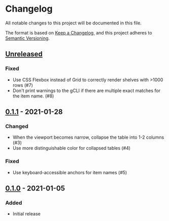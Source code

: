 # Changelog

All notable changes to this project will be documented in this file.

The format is based on [Keep a Changelog](https://keepachangelog.com/en/1.0.0/),
and this project adheres to [Semantic Versioning](https://semver.org/spec/v2.0.0.html).

## [Unreleased]

### Fixed

- Use CSS Flexbox instead of Grid to correctly render shelves with >1000 rows
  (#7)
- Don't print warnings to the gCLI if there are multiple exact matches for the
  item name. (#8)

## [0.1.1] - 2021-01-28

### Changed

- When the viewport becomes narrow, collapse the table into 1-2 columns (#3)
- Use more distinguishable color for collapsed tables (#4)

### Fixed

- Use keyboard-accessible anchors for item names (#5)

## [0.1.0] - 2021-01-05

### Added

- Initial release

[unreleased]: https://github.com/Loathing-Associates-Scripting-Society/display3/compare/v0.1.1...HEAD
[0.1.1]: https://github.com/Loathing-Associates-Scripting-Society/display3/compare/v0.1.0...v0.1.1
[0.1.0]: https://github.com/Loathing-Associates-Scripting-Society/display3/releases/tag/v0.1.0
